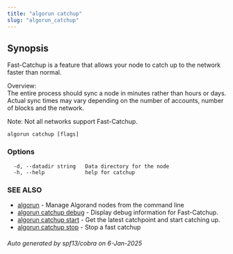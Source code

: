 ```yaml
---
title: "algorun catchup"
slug: "algorun_catchup"
---
```

## Synopsis                                          
                                                                                                 
                                                                                                 
Fast-Catchup is a feature that allows your node to catch up to the network faster than normal.   
                                                                                                 
Overview:                                                                                        
The entire process should sync a node in minutes rather than hours or days.                      
Actual sync times may vary depending on the number of accounts, number of blocks and the network.
                                                                                                 
Note: Not all networks support Fast-Catchup.                                                     

```
algorun catchup [flags]
```

### Options

```
  -d, --datadir string   Data directory for the node
  -h, --help             help for catchup
```

### SEE ALSO

* [algorun](/reference/algorun)	 - Manage Algorand nodes from the command line
* [algorun catchup debug](/reference/algorun_catchup_debug)	 - Display debug information for Fast-Catchup.
* [algorun catchup start](/reference/algorun_catchup_start)	 - Get the latest catchpoint and start catching up.
* [algorun catchup stop](/reference/algorun_catchup_stop)	 - Stop a fast catchup

###### Auto generated by spf13/cobra on 6-Jan-2025
